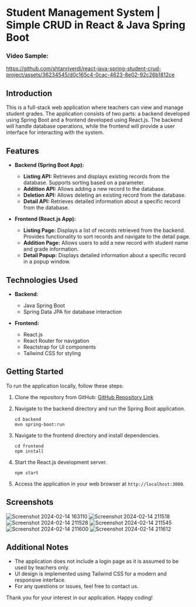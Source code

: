 # Student Management System | Simple CRUD in React & Java Spring Boot

### Video Sample:
https://github.com/shtanriverdi/react-java-spring-student-crud-project/assets/36234545/d0c165c4-0cac-4623-8e02-92c26b1812ce

## Introduction
This is a full-stack web application where teachers can view and manage student grades. The application consists of two parts: a backend developed using Spring Boot and a frontend developed using React.js. The backend will handle database operations, while the frontend will provide a user interface for interacting with the system.

## Features
- **Backend (Spring Boot App):**
  - **Listing API:** Retrieves and displays existing records from the database. Supports sorting based on a parameter.
  - **Addition API:** Allows adding a new record to the database.
  - **Deletion API:** Allows deleting an existing record from the database.
  - **Detail API:** Retrieves detailed information about a specific record from the database.

- **Frontend (React.js App):**
  - **Listing Page:** Displays a list of records retrieved from the backend. Provides functionality to sort records and navigate to the detail page.
  - **Addition Page:** Allows users to add a new record with student name and grade information.
  - **Detail Popup:** Displays detailed information about a specific record in a popup window.

## Technologies Used
- **Backend:**
  - Java Spring Boot
  - Spring Data JPA for database interaction
  
- **Frontend:**
  - React.js
  - React Router for navigation
  - Reactstrap for UI components
  - Tailwind CSS for styling

## Getting Started
To run the application locally, follow these steps:

1. Clone the repository from GitHub: [GitHub Repository Link](#)

2. Navigate to the backend directory and run the Spring Boot application.

   ```
   cd backend
   mvn spring-boot:run
   ```

3. Navigate to the frontend directory and install dependencies.

   ```
   cd frontend
   npm install
   ```

4. Start the React.js development server.

   ```
   npm start
   ```

5. Access the application in your web browser at `http://localhost:3000`.

## Screenshots
![Screenshot 2024-02-14 163110](https://github.com/shtanriverdi/react-java-spring-student-crud-project/assets/36234545/9ef16a7f-9651-46f5-8267-0a70d566215d)
![Screenshot 2024-02-14 211518](https://github.com/shtanriverdi/react-java-spring-student-crud-project/assets/36234545/9abd9073-b7ec-4ad9-9876-86f091b656a4)
![Screenshot 2024-02-14 211528](https://github.com/shtanriverdi/react-java-spring-student-crud-project/assets/36234545/e68458f5-4621-4db6-93f2-b9ff8196f777)
![Screenshot 2024-02-14 211545](https://github.com/shtanriverdi/react-java-spring-student-crud-project/assets/36234545/b64d46c3-45c1-4598-b0ee-7072a1c4d1fe)
![Screenshot 2024-02-14 211600](https://github.com/shtanriverdi/react-java-spring-student-crud-project/assets/36234545/6e7a2e62-887b-467a-b36e-f9adb0a6d7d7)
![Screenshot 2024-02-14 211612](https://github.com/shtanriverdi/react-java-spring-student-crud-project/assets/36234545/e56b0ad8-00b2-4d74-a098-f57b5b21a268)

## Additional Notes
- The application does not include a login page as it is assumed to be used by teachers only.
- UI design is implemented using Tailwind CSS for a modern and responsive interface.
- For any questions or issues, feel free to contact us.

Thank you for your interest in our application. Happy coding!
